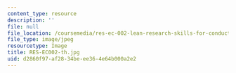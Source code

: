 ```yaml
---
content_type: resource
description: ''
file: null
file_location: /coursemedia/res-ec-002-lean-research-skills-for-conducting-interviews-spring-2021/d2860f97af2834beee364e64b000a2e2_RES-EC002-th.jpg
file_type: image/jpeg
resourcetype: Image
title: RES-EC002-th.jpg
uid: d2860f97-af28-34be-ee36-4e64b000a2e2
---
```

